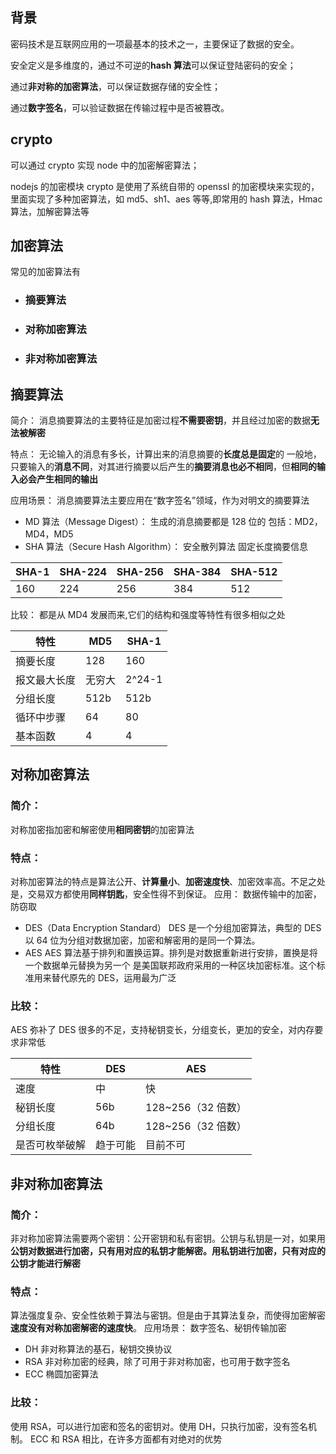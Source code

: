 ## 背景

密码技术是互联网应用的一项最基本的技术之一，主要保证了数据的安全。

安全定义是多维度的，通过不可逆的**hash 算法**可以保证登陆密码的安全；

通过**非对称的加密算法**，可以保证数据存储的安全性；

通过**数字签名**，可以验证数据在传输过程中是否被篡改。

## crypto

可以通过 crypto 实现 node 中的加密解密算法；

nodejs 的加密模块 crypto 是使用了系统自带的 openssl 的加密模块来实现的，里面实现了多种加密算法，如 md5、sh1、aes 等等,即常用的 hash 算法，Hmac 算法，加解密算法等

## 加密算法

常见的加密算法有

- ### 摘要算法

- ### 对称加密算法

- ### 非对称加密算法

## 摘要算法

简介：
消息摘要算法的主要特征是加密过程**不需要密钥**，并且经过加密的数据**无法被解密**

特点：
无论输入的消息有多长，计算出来的消息摘要的**长度总是固定**的
一般地，只要输入的**消息不同**，对其进行摘要以后产生的**摘要消息也必不相同**，但**相同的输入必会产生相同的输出**

应用场景：
消息摘要算法主要应用在“数字签名”领域，作为对明文的摘要算法

- MD 算法（Message Digest）：
  生成的消息摘要都是 128 位的
  包括：MD2，MD4，MD5
- SHA 算法（Secure Hash Algorithm）：
  安全散列算法
  固定长度摘要信息

| SHA-1 | SHA-224 | SHA-256 | SHA-384 | SHA-512 |
| ----- | ------- | ------- | ------- | ------- |
| 160   | 224     | 256     | 384     | 512     |

比较：
都是从 MD4 发展而来,它们的结构和强度等特性有很多相似之处

| 特性         | MD5    | SHA-1  |
| ------------ | ------ | ------ |
| 摘要长度     | 128    | 160    |
| 报文最大长度 | 无穷大 | 2^24-1 |
| 分组长度     | 512b   | 512b   |
| 循环中步骤   | 64     | 80     |
| 基本函数     | 4      | 4      |

## 对称加密算法

### 简介：

对称加密指加密和解密使用**相同密钥**的加密算法

### 特点：

对称加密算法的特点是算法公开、**计算量小**、**加密速度快**、加密效率高。不足之处是，交易双方都使用**同样钥匙**，安全性得不到保证。
应用：
数据传输中的加密，防窃取

- DES（Data Encryption Standard）
  DES 是一个分组加密算法，典型的 DES 以 64 位为分组对数据加密，加密和解密用的是同一个算法。
- AES
  AES 算法基于排列和置换运算。排列是对数据重新进行安排，置换是将一个数据单元替换为另一个
  是美国联邦政府采用的一种区块加密标准。这个标准用来替代原先的 DES，运用最为广泛

### 比较：

AES 弥补了 DES 很多的不足，支持秘钥变长，分组变长，更加的安全，对内存要求非常低

| 特性           | DES      | AES                |
| -------------- | -------- | ------------------ |
| 速度           | 中       | 快                 |
| 秘钥长度       | 56b      | 128~256（32 倍数） |
| 分组长度       | 64b      | 128~256（32 倍数） |
| 是否可枚举破解 | 趋于可能 | 目前不可           |

## 非对称加密算法

### 简介：

非对称加密算法需要两个密钥：公开密钥和私有密钥。公钥与私钥是一对，如果用**公钥对数据进行加密，只有用对应的私钥才能解密。用私钥进行加密，只有对应的公钥才能进行解密**

### 特点：

算法强度复杂、安全性依赖于算法与密钥。但是由于其算法复杂，而使得加密解密**速度没有对称加密解密的速度快**。
应用场景：
数字签名、秘钥传输加密

- DH
  非对称算法的基石，秘钥交换协议
- RSA
  非对称加密的经典，除了可用于非对称加密，也可用于数字签名
- ECC
  椭圆加密算法

### 比较：

使用 RSA，可以进行加密和签名的密钥对。使用 DH，只执行加密，没有签名机制。
ECC 和 RSA 相比，在许多方面都有对绝对的优势
